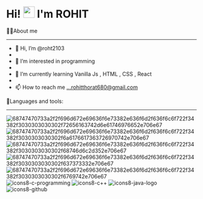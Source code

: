 # Hi! <img src="https://raw.githubusercontent.com/MartinHeinz/MartinHeinz/master/wave.gif" width="30px"> I'm ROHIT
🙋‍♂️About me
_________________________________________________________________________________________
- 👋 Hi, I’m @roht2103
- 
- 👀 I’m interested in programming
- 
- 🌱 I’m currently learning Vanilla Js , HTML , CSS , React
- 
- 📫 How to reach me ...rohitthorat680@gmail.com



🚀Languages and tools:
_________________________________________________________________________________________
      
  ![68747470733a2f2f696d672e69636f6e73382e636f6d2f636f6c6f722f34382f3030303030302f72656163742d6e61746976652e706e67](https://user-images.githubusercontent.com/109894186/180730256-d5dfc75d-5a54-4f7a-bec8-beb127e988ac.png)![68747470733a2f2f696d672e69636f6e73382e636f6d2f636f6c6f722f34382f3030303030302f6a6176617363726970742e706e67](https://user-images.githubusercontent.com/109894186/180730279-9334d49c-a7ed-46c1-87f3-bbb8bd673b65.png)![68747470733a2f2f696d672e69636f6e73382e636f6d2f636f6c6f722f34382f3030303030302f68746d6c2d352e706e67](https://user-images.githubusercontent.com/109894186/180730490-2314e8dc-0eb1-434c-a11a-9b1047481a94.png)![68747470733a2f2f696d672e69636f6e73382e636f6d2f636f6c6f722f34382f3030303030302f637373332e706e67](https://user-images.githubusercontent.com/109894186/180789438-615d16fd-3b0a-4bd6-9b3a-06934b6c6918.png)![68747470733a2f2f696d672e69636f6e73382e636f6d2f636f6c6f722f34382f3030303030302f6769742e706e67](https://user-images.githubusercontent.com/109894186/182075224-477159d7-7722-4285-8be9-bfd599651881.png)
![icons8-c-programming](https://github.com/roht2103/roht2103/assets/109894186/2d559647-5236-44f9-9636-7a62d72b18db)
![icons8-c++](https://github.com/roht2103/roht2103/assets/109894186/ee98a8a8-a708-4f39-a9a2-44d7ba996dc6)
![icons8-java-logo](https://github.com/roht2103/roht2103/assets/109894186/e6f95d94-d07e-4af5-885e-0214c01a8557)
![icons8-github](https://github.com/roht2103/roht2103/assets/109894186/65698319-67f6-4432-b77c-3f08d4d3cf5a)


<!---
roht2103/roht2103 is a ✨ special ✨ repository because its `README.md` (this file) appears on your GitHub profile.
You can click the Preview link to take a look at your changes.
--->
